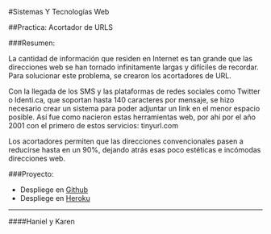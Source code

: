 #Sistemas Y Tecnologías Web

##Practica: Acortador de URLS

###Resumen:

La cantidad de información que residen en Internet es tan grande que las direcciones web se han tornado infinitamente largas y difíciles de recordar. Para solucionar este problema, se crearon los acortadores de URL.

Con la llegada de los SMS y las plataformas de redes sociales como Twitter o Identi.ca, que soportan hasta 140 caracteres por mensaje, se hizo necesario crear un sistema para poder adjuntar un link en el menor espacio posible. Así fue como nacieron estas herramientas web, por ahí por el año 2001 con el primero de estos servicios: tinyurl.com

Los acortadores permiten que las direcciones convencionales pasen a reducirse hasta en un 90%, dejando atrás esas poco estéticas e incómodas direcciones web.


###Proyecto:

- Despliege en [Github](https://github.com/alu4421/urls-short.git)
- Despliege en [Heroku](http://my-url-short.herokuapp.com)


-------

####Haniel y Karen
